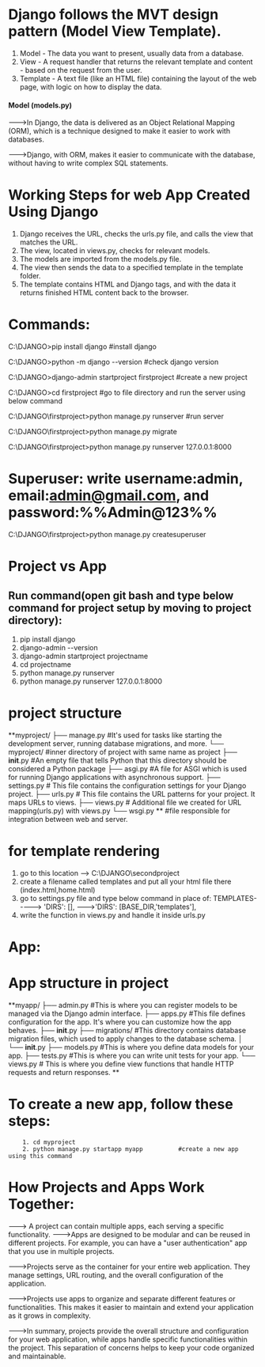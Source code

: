 # Django follows the MVT design pattern (Model View Template).

1. Model - The data you want to present, usually data from a database.
2. View - A request handler that returns the relevant template and content - based on the request from the user.
3. Template - A text file (like an HTML file) containing the layout of the web page, with logic on how to display the data.

#### Model (models.py)

--->In Django, the data is delivered as an Object Relational Mapping (ORM), which is a technique designed to make it easier to work with databases.

--->Django, with ORM, makes it easier to communicate with the database, without having to write complex SQL statements.



# Working Steps for web App Created Using Django

1. Django receives the URL, checks the urls.py file, and calls the view that matches the URL.
2. The view, located in views.py, checks for relevant models.
3. The models are imported from the models.py file.
4. The view then sends the data to a specified template in the template folder.
5. The template contains HTML and Django tags, and with the data it returns finished HTML content back to the browser.


# Commands:

C:\DJANGO>pip install django                              #install django

C:\DJANGO>python -m django --version                      #check django version                     

C:\DJANGO>django-admin startproject firstproject          #create a new project

C:\DJANGO>cd firstproject                                 #go to file directory and run the server using below command

C:\DJANGO\firstproject>python manage.py runserver         #run server

C:\DJANGO\firstproject>python manage.py migrate

C:\DJANGO\firstproject>python manage.py runserver 127.0.0.1:8000

# Superuser: write username:admin, email:admin@gmail.com, and password:%%Admin@123%%
C:\DJANGO\firstproject>python manage.py createsuperuser 




# Project vs App

## Run command(open git bash and type below command for project setup by moving to project directory):

1. pip install django
2. django-admin --version
3. django-admin startproject projectname
4. cd projectname
5. python manage.py runserver
6. python manage.py runserver 127.0.0.1:8000
<!-- This will start a development server on your local machine. You can access your project at http://127.0.0.1:8000/ in your web browser. -->

# project structure

**myproject/
├── manage.py       #It's used for tasks like starting the development server, running database migrations, and more.
└── myproject/      #inner directory of project with same name as project
    ├── __init__.py  #An empty file that tells Python that this directory should be considered a Python package
    ├── asgi.py      #A file for ASGI which is used for running Django applications with asynchronous support.
    ├── settings.py  # This file contains the configuration settings for your Django project.
    ├── urls.py      # This file contains the URL patterns for your project. It maps URLs to views.
    ├── views.py     # Additional file we created for URL mapping(urls.py) with views.py
    └── wsgi.py **     #file responsible for integration between web and server.

# for template rendering 
1. go to this location --> C:\DJANGO\secondproject
2. create a filename called templates and put all your html file there (index.html,home.html)
3. go to settings.py file and type below command in place of: TEMPLATES-----> 'DIRS': [],
                         --->'DIRS': [BASE_DIR,'templates'],
4. write the function in views.py and handle it inside urls.py



# App:

<!-- Apps are smaller components within a Django project that serve specific purposes. For example, you might have an app for handling user authentication, another for managing a blog, and so on. -->


# App structure in project 


**myapp/
├── admin.py    #This is where you can register models to be managed via the Django admin interface.
├── apps.py     #This file defines configuration for the app. It's where you can customize how the app behaves.
├── __init__.py
├── migrations/ #This directory contains database migration files, which used to apply changes to the database schema.
│   └── __init__.py
├── models.py   #This is where you define data models for your app.
├── tests.py    #This is where you can write unit tests for your app.
└── views.py    # This is where you define view functions that handle HTTP requests and return responses.
**
# To create a new app, follow these steps:
        1. cd myproject
        2. python manage.py startapp myapp          #create a new app using this command



# How Projects and Apps Work Together:
---> A project can contain multiple apps, each serving a specific functionality.
--->Apps are designed to be modular and can be reused in different projects. For example, you can have a "user authentication" app that you use in multiple projects.

--->Projects serve as the container for your entire web application. They manage settings, URL routing, and the overall configuration of the application.

--->Projects use apps to organize and separate different features or functionalities. This makes it easier to maintain and extend your application as it grows in complexity.

--->In summary, projects provide the overall structure and configuration for your web application, while apps handle specific functionalities within the project. This separation of concerns helps to keep your code organized and maintainable.















